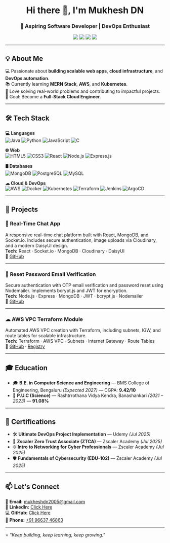 <!-- Profile Banner -->
<h1 align="center">Hi there 👋, I'm Mukhesh DN</h1>
<h3 align="center">🚀 Aspiring Software Developer | DevOps Enthusiast</h3>
<p align="center">
  <a href="mailto:mukheshdn2005@gmail.com"><img src="https://img.shields.io/badge/Email-D14836?style=for-the-badge&logo=gmail&logoColor=white"/></a>
  <a href="https://www.linkedin.com/in/"><img src="https://img.shields.io/badge/LinkedIn-0077B5?style=for-the-badge&logo=linkedin&logoColor=white"/></a>
  <a href="https://github.com/"><img src="https://img.shields.io/badge/GitHub-100000?style=for-the-badge&logo=github&logoColor=white"/></a>
  <a href="tel:+919663746863"><img src="https://img.shields.io/badge/Phone-25D366?style=for-the-badge&logo=whatsapp&logoColor=white"/></a>
</p>

---

## 💡 About Me

💻 Passionate about **building scalable web apps**, **cloud infrastructure**, and **DevOps automation**.  
📚 Currently learning **MERN Stack**, **AWS**, and **Kubernetes**.  
🌱 Love solving real-world problems and contributing to impactful projects.  
🎯 Goal: Become a **Full-Stack Cloud Engineer**.

---

## 🛠 Tech Stack

**💻 Languages**  
![Java](https://img.shields.io/badge/Java-%23ED8B00.svg?style=flat&logo=openjdk&logoColor=white)
![Python](https://img.shields.io/badge/Python-%233776AB.svg?style=flat&logo=python&logoColor=white)
![JavaScript](https://img.shields.io/badge/JavaScript-%23323330.svg?style=flat&logo=javascript&logoColor=%23F7DF1E)
![C](https://img.shields.io/badge/C-%2300599C.svg?style=flat&logo=c&logoColor=white)

**🌐 Web**  
![HTML5](https://img.shields.io/badge/HTML5-%23E34F26.svg?style=flat&logo=html5&logoColor=white)
![CSS3](https://img.shields.io/badge/CSS3-%231572B6.svg?style=flat&logo=css3&logoColor=white)
![React](https://img.shields.io/badge/React-%2320232a.svg?style=flat&logo=react&logoColor=%2361DAFB)
![Node.js](https://img.shields.io/badge/Node.js-339933?style=flat&logo=node.js&logoColor=white)
![Express.js](https://img.shields.io/badge/Express.js-%23404d59.svg?style=flat&logo=express&logoColor=%2361DAFB)

**🛢 Databases**  
![MongoDB](https://img.shields.io/badge/MongoDB-%234ea94b.svg?style=flat&logo=mongodb&logoColor=white)
![PostgreSQL](https://img.shields.io/badge/PostgreSQL-%23316192.svg?style=flat&logo=postgresql&logoColor=white)
![MySQL](https://img.shields.io/badge/MySQL-%2300f.svg?style=flat&logo=mysql&logoColor=white)

**☁ Cloud & DevOps**  
![AWS](https://img.shields.io/badge/AWS-%23FF9900.svg?style=flat&logo=amazon-aws&logoColor=white)
![Docker](https://img.shields.io/badge/Docker-%230db7ed.svg?style=flat&logo=docker&logoColor=white)
![Kubernetes](https://img.shields.io/badge/Kubernetes-%23326ce5.svg?style=flat&logo=kubernetes&logoColor=white)
![Terraform](https://img.shields.io/badge/Terraform-%235835CC.svg?style=flat&logo=terraform&logoColor=white)
![Jenkins](https://img.shields.io/badge/Jenkins-%232C5263.svg?style=flat&logo=jenkins&logoColor=white)
![ArgoCD](https://img.shields.io/badge/ArgoCD-%23EF7B4D.svg?style=flat&logo=argo&logoColor=white)

---

## 📌 Projects

### 📡 **Real-Time Chat App**
A responsive real-time chat platform built with React, MongoDB, and Socket.io. Includes secure authentication, image uploads via Cloudinary, and a modern DaisyUI design.  
**Tech:** React · Socket.io · MongoDB · Cloudinary · DaisyUI  
🔗 [GitHub](#)

---

### 🔐 **Reset Password Email Verification**
Secure authentication with OTP email verification and password reset using Nodemailer. Implements bcrypt.js and JWT for encryption.  
**Tech:** Node.js · Express · MongoDB · JWT · bcrypt.js · Nodemailer  
🔗 [GitHub](#)

---

### ☁ **AWS VPC Terraform Module**
Automated AWS VPC creation with Terraform, including subnets, IGW, and route tables for scalable infrastructure.  
**Tech:** Terraform · AWS VPC · Subnets · Internet Gateway · Route Tables  
🔗 [GitHub](#) · [Registry](#)

---

## 🎓 Education

- 🎓 **B.E. in Computer Science and Engineering** — BMS College of Engineering, Bengaluru *(Expected 2027)* — CGPA: **9.42/10**  
- 📘 **P.U.C (Science)** — Rashtrrothana Vidya Kendra, Banashankari *(2021 – 2023)* — **91.08%**

---

## 📜 Certifications

- 🛠 **Ultimate DevOps Project Implementation** — Udemy *(Jul 2025)*  
- 🔐 **Zscaler Zero Trust Associate (ZTCA)** — Zscaler Academy *(Jul 2025)*  
- 🌐 **Intro to Networking for Cyber Professionals** — Zscaler Academy *(Jul 2025)*  
- 🛡 **Fundamentals of Cybersecurity (EDU-102)** — Zscaler Academy *(Jul 2025)*



---

## 📫 Let's Connect

📧 **Email:** [mukheshdn2005@gmail.com](mailto:mukheshdn2005@gmail.com)  
💼 **LinkedIn:** [Click Here](#)  
💻 **GitHub:** [Click Here](#)  
📱 **Phone:** [+91 96637 46863](tel:+919663746863)  

---

⭐ *"Keep building, keep learning, keep growing."*

